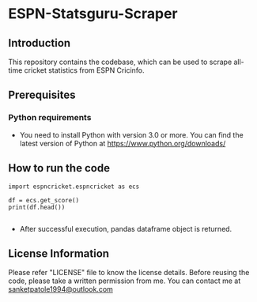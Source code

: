 # ESPN-Statsguru-Scraper


## Introduction

This repository contains the codebase, which can be used to scrape all-time cricket statistics from ESPN Cricinfo.


## Prerequisites

### Python requirements

* You need to install Python with version 3.0 or more. You can find the latest version of Python at https://www.python.org/downloads/


## How to run the code

```
import espncricket.espncricket as ecs

df = ecs.get_score()
print(df.head())
 
```

* After successful execution, pandas dataframe object is returned.


## License Information

Please refer "LICENSE" file to know the license details.
Before reusing the code, please take a written permission from me.
You can contact me at sanketpatole1994@outlook.com

